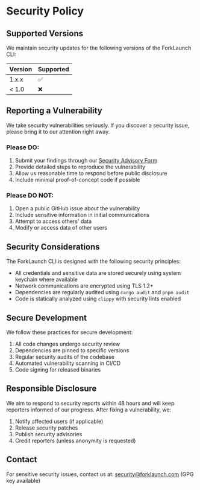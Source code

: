 # Security Policy

## Supported Versions

We maintain security updates for the following versions of the ForkLaunch CLI:

| Version | Supported          |
| ------- | ------------------ |
| 1.x.x   | :white_check_mark: |
| < 1.0   | :x:                |

## Reporting a Vulnerability

We take security vulnerabilities seriously. If you discover a security issue, please bring it to our attention right away.

### Please DO:

1. Submit your findings through our [Security Advisory Form](https://github.com/forklaunch/cli/security/advisories/new)
2. Provide detailed steps to reproduce the vulnerability
3. Allow us reasonable time to respond before public disclosure
4. Include minimal proof-of-concept code if possible

### Please DO NOT:

1. Open a public GitHub issue about the vulnerability
2. Include sensitive information in initial communications
3. Attempt to access others' data
4. Modify or access data of other users

## Security Considerations

The ForkLaunch CLI is designed with the following security principles:

- All credentials and sensitive data are stored securely using system keychain where available
- Network communications are encrypted using TLS 1.2+
- Dependencies are regularly audited using `cargo audit` and `pnpm audit`
- Code is statically analyzed using `clippy` with security lints enabled

## Secure Development

We follow these practices for secure development:

1. All code changes undergo security review
2. Dependencies are pinned to specific versions
3. Regular security audits of the codebase
4. Automated vulnerability scanning in CI/CD
5. Code signing for released binaries

## Responsible Disclosure

We aim to respond to security reports within 48 hours and will keep reporters informed of our progress. After fixing a vulnerability, we:

1. Notify affected users (if applicable)
2. Release security patches
3. Publish security advisories
4. Credit reporters (unless anonymity is requested)

## Contact

For sensitive security issues, contact us at:
security@forklaunch.com (GPG key available)
